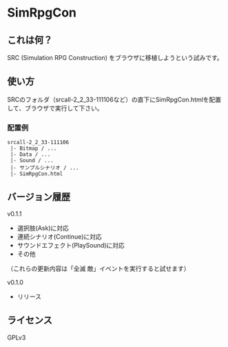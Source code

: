 # SimRpgCon

## これは何？

SRC (Simulation RPG Construction) をブラウザに移植しようという試みです。

## 使い方

SRCのフォルダ（srcall-2_2_33-111106など）の直下にSimRpgCon.htmlを配置して、ブラウザで実行して下さい。

### 配置例
```
srcall-2_2_33-111106
 |- Bitmap / ...
 |- Data / ...
 |- Sound / ...
 |- サンプルシナリオ / ...
 |- SimRpgCon.html
```

## バージョン履歴

v0.1.1
* 選択肢(Ask)に対応
* 連続シナリオ(Continue)に対応
* サウンドエフェクト(PlaySound)に対応
* その他

（これらの更新内容は「全滅 敵」イベントを実行すると試せます）

v0.1.0
* リリース

## ライセンス

GPLv3

